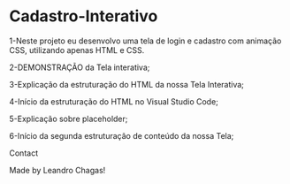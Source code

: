 # Cadastro-Interativo
1-Neste projeto eu desenvolvo uma tela de login e cadastro com animação CSS, utilizando apenas HTML e CSS.

2-DEMONSTRAÇÃO da Tela interativa;

3-Explicação da estruturação do HTML da nossa Tela Interativa;

4-Início da estruturação do HTML no Visual Studio Code;

5-Explicação sobre placeholder;

6-Início da segunda estruturação de conteúdo da nossa Tela;


Contact

Made by Leandro Chagas!
